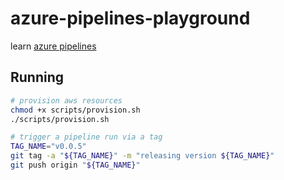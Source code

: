 # azure-pipelines-playground

learn [azure pipelines](https://docs.microsoft.com/en-us/azure/devops/pipelines/?view=azure-devops)

## Running

```sh
# provision aws resources
chmod +x scripts/provision.sh    
./scripts/provision.sh

# trigger a pipeline run via a tag
TAG_NAME="v0.0.5"
git tag -a "${TAG_NAME}" -m "releasing version ${TAG_NAME}"
git push origin "${TAG_NAME}"

```